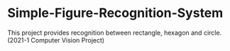# Simple-Figure-Recognition-System
This project provides recognition between rectangle, hexagon and circle. (2021-1 Computer Vision Project)
